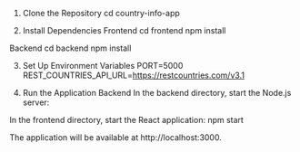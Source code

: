 1. Clone the Repository
cd country-info-app

2. Install Dependencies
Frontend
cd frontend
npm install


Backend
cd backend
npm install

3. Set Up Environment Variables
PORT=5000
REST_COUNTRIES_API_URL=https://restcountries.com/v3.1


4. Run the Application
Backend
In the backend directory, start the Node.js server:

In the frontend directory, start the React application:
npm start

The application will be available at http://localhost:3000.